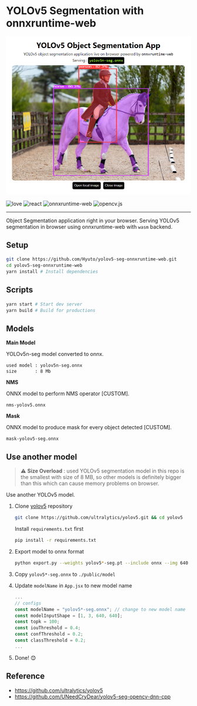 # YOLOv5 Segmentation with onnxruntime-web

<p align="center">
  <img src="./sample.png" />
</p>

![love](https://img.shields.io/badge/Made%20with-🖤-white)
![react](https://img.shields.io/badge/React-blue?logo=react)
![onnxruntime-web](https://img.shields.io/badge/onnxruntime--web-white?logo=onnx&logoColor=black)
![opencv.js](https://img.shields.io/badge/opencv.js-green?logo=opencv)

---

Object Segmentation application right in your browser.
Serving YOLOv5 segmentation in browser using onnxruntime-web with `wasm` backend.

## Setup

```bash
git clone https://github.com/Hyuto/yolov5-seg-onnxruntime-web.git
cd yolov5-seg-onnxruntime-web
yarn install # Install dependencies
```

## Scripts

```bash
yarn start # Start dev server
yarn build # Build for productions
```

## Models

**Main Model**

YOLOv5n-seg model converted to onnx.

```
used model : yolov5n-seg.onnx
size       : 8 Mb
```

**NMS**

ONNX model to perform NMS operator [CUSTOM].

```
nms-yolov5.onnx
```

**Mask**

ONNX model to produce mask for every object detected [CUSTOM].

```
mask-yolov5-seg.onnx
```

## Use another model

> :warning: **Size Overload** : used YOLOv5 segmentation model in this repo is the smallest with size of 8 MB, so other models is definitely bigger than this which can cause memory problems on browser.

Use another YOLOv5 model.

1. Clone [yolov5](https://github.com/ultralytics/yolov5) repository

   ```bash
   git clone https://github.com/ultralytics/yolov5.git && cd yolov5
   ```

   Install `requirements.txt` first

   ```bash
   pip install -r requirements.txt
   ```

2. Export model to onnx format
   ```bash
   python export.py --weights yolov5*-seg.pt --include onnx --img 640
   ```
3. Copy `yolov5*-seg.onnx` to `./public/model`
4. Update `modelName` in `App.jsx` to new model name
   ```jsx
   ...
   // configs
   const modelName = "yolov5*-seg.onnx"; // change to new model name
   const modelInputShape = [1, 3, 640, 640];
   const topk = 100;
   const iouThreshold = 0.4;
   const confThreshold = 0.2;
   const classThreshold = 0.2;
   ...
   ```
5. Done! 😊

## Reference

- https://github.com/ultralytics/yolov5
- https://github.com/UNeedCryDear/yolov5-seg-opencv-dnn-cpp
